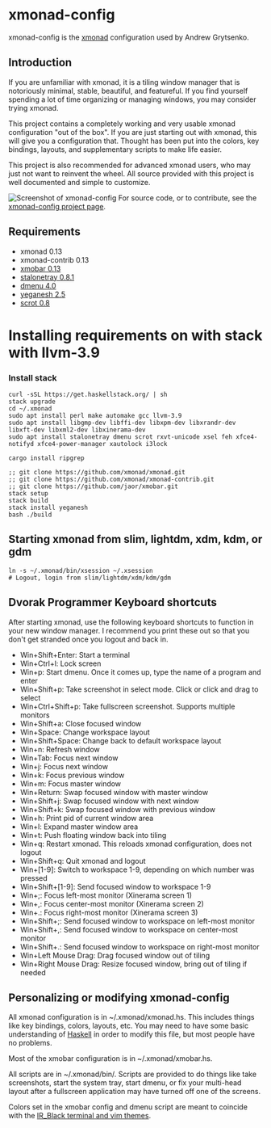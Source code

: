 # xmonad-config
xmonad-config is the [xmonad](http://xmonad.org/) configuration used by Andrew Grytsenko.

## Introduction

If you are unfamiliar with xmonad, it is a tiling window manager that is
notoriously minimal, stable, beautiful, and featureful.  If you find yourself
spending a lot of time organizing or managing windows, you may consider trying
xmonad.

This project contains a completely working and very usable xmonad
configuration "out of the box". If you are just starting out with xmonad,
this will give you a configuration that. Thought has been put into the colors, key bindings, layouts,
and supplementary scripts to make life easier.

This project is also recommended for advanced xmonad users, who may just not
want to reinvent the wheel. All source provided with this project is well
documented and simple to customize.

![Screenshot of xmonad-config](https://raw.github.com/vicfryzel/xmonad-config/master/screenshot.png)
For source code, or to contribute, see the
[xmonad-config project page](http://github.com/vicfryzel/xmonad-config).


## Requirements

* xmonad 0.13
* xmonad-contrib 0.13
* [xmobar 0.13](http://projects.haskell.org/xmobar/)
* [stalonetray 0.8.1](http://stalonetray.sourceforge.net/)
* [dmenu 4.0](http://tools.suckless.org/dmenu/)
* [yeganesh 2.5](http://dmwit.com/yeganesh/)
* [scrot 0.8](http://freshmeat.net/projects/scrot/)


# Installing requirements on with stack with llvm-3.9
### Install stack
    curl -sSL https://get.haskellstack.org/ | sh
    stack upgrade
    cd ~/.xmonad
    sudo apt install perl make automake gcc llvm-3.9
    sudo apt install libgmp-dev libffi-dev libxpm-dev libxrandr-dev libxft-dev libxml2-dev libxinerama-dev
    sudo apt install stalonetray dmenu scrot rxvt-unicode xsel feh xfce4-notifyd xfce4-power-manager xautolock i3lock

    cargo install ripgrep

    ;; git clone https://github.com/xmonad/xmonad.git
    ;; git clone https://github.com/xmonad/xmonad-contrib.git
    ;; git clone https://github.com/jaor/xmobar.git
    stack setup
    stack build
    stack install yeganesh
    bash ./build


## Starting xmonad from slim, lightdm, xdm, kdm, or gdm

    ln -s ~/.xmonad/bin/xsession ~/.xsession
    # Logout, login from slim/lightdm/xdm/kdm/gdm


## Dvorak Programmer Keyboard shortcuts 

After starting xmonad, use the following keyboard shortcuts to function in
your new window manager.  I recommend you print these out so that you don't
get stranded once you logout and back in.

* Win+Shift+Enter: Start a terminal
* Win+Ctrl+l: Lock screen
* Win+p: Start dmenu.  Once it comes up, type the name of a program and enter
* Win+Shift+p: Take screenshot in select mode. Click or click and drag to select
* Win+Ctrl+Shift+p: Take fullscreen screenshot. Supports multiple monitors
* Win+Shift+a: Close focused window
* Win+Space: Change workspace layout
* Win+Shift+Space: Change back to default workspace layout
* Win+n: Refresh window
* Win+Tab: Focus next window
* Win+j: Focus next window
* Win+k: Focus previous window
* Win+m: Focus master window
* Win+Return: Swap focused window with master window
* Win+Shift+j: Swap focused window with next window
* Win+Shift+k: Swap focused window with previous window
* Win+h: Print pid of current window area
* Win+l: Expand master window area
* Win+t: Push floating window back into tiling
* Win+q: Restart xmonad. This reloads xmonad configuration, does not logout
* Win+Shift+q: Quit xmonad and logout
* Win+[1-9]: Switch to workspace 1-9, depending on which number was pressed
* Win+Shift+[1-9]: Send focused window to workspace 1-9
* Win+;: Focus left-most monitor (Xinerama screen 1)
* Win+,: Focus center-most monitor (Xinerama screen 2)
* Win+.: Focus right-most monitor (Xinerama screen 3)
* Win+Shift+;: Send focused window to workspace on left-most monitor
* Win+Shift+,: Send focused window to workspace on center-most monitor
* Win+Shift+.: Send focused window to workspace on right-most monitor
* Win+Left Mouse Drag: Drag focused window out of tiling
* Win+Right Mouse Drag: Resize focused window, bring out of tiling if needed


## Personalizing or modifying xmonad-config

All xmonad configuration is in ~/.xmonad/xmonad.hs. This includes
things like key bindings, colors, layouts, etc. You may need to have some
basic understanding of [Haskell](http://www.haskell.org/haskellwiki/Haskell)
in order to modify this file, but most people have no problems.

Most of the xmobar configuration is in ~/.xmonad/xmobar.hs.

All scripts are in ~/.xmonad/bin/. Scripts are provided to do things like
take screenshots, start the system tray, start dmenu, or fix your multi-head
layout after a fullscreen application may have turned off one of the screens.

Colors set in the xmobar config and dmenu script are meant to coincide with the
[IR_Black terminal and vim themes](http://blog.infinitered.com/entries/show/6).
